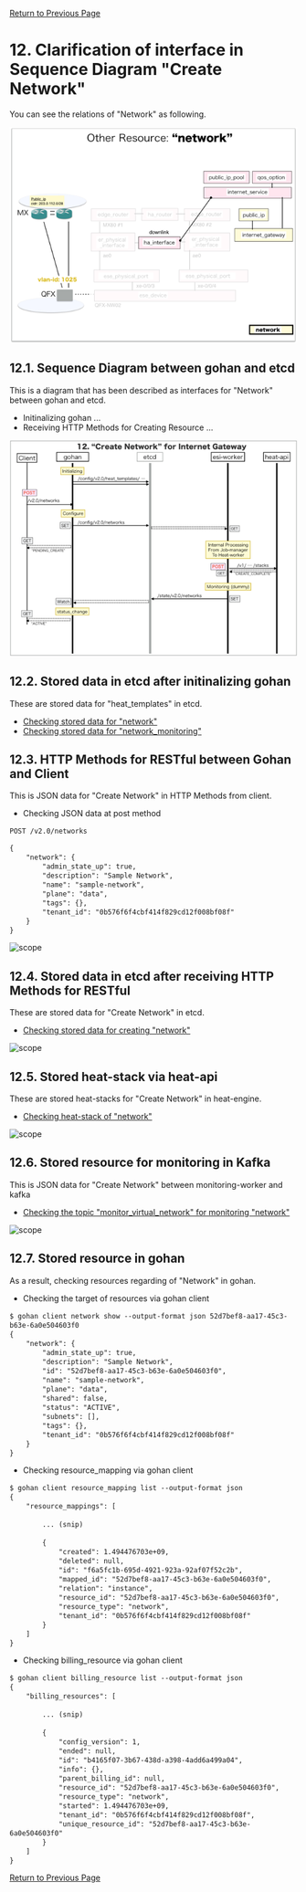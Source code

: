 [Return to Previous Page](00_internet_gateway.md)

# 12. Clarification of interface in Sequence Diagram "Create Network"
You can see the relations of "Network" as following.

![Network](resource/gohan_investigate_for_inetgw.013.png)

## 12.1. Sequence Diagram between gohan and etcd
This is a diagram that has been described as interfaces for "Network" between gohan and etcd.

* Initinalizing gohan ...
* Receiving HTTP Methods for Creating Resource ...

![Create Network](diag/ESI_Sequence_Diagram_for_Internet_Gateway.015.png)

## 12.2. Stored data in etcd after initinalizing gohan
These are stored data for "heat_templates" in etcd.

* [Checking stored data for "network"](../heat_template/network.md)
* [Checking stored data for "network_monitoring"](../heat_template/network_monitoring.md)


## 12.3. HTTP Methods for RESTful between Gohan and Client
This is JSON data for "Create Network" in HTTP Methods from client.

* Checking JSON data at post method
```
POST /v2.0/networks
```
```
{
    "network": {
        "admin_state_up": true,
        "description": "Sample Network",
        "name": "sample-network",
        "plane": "data",
        "tags": {},
        "tenant_id": "0b576f6f4cbf414f829cd12f008bf08f"
    }
}
```
![scope](../images/esi_interface.004.png)


## 12.4. Stored data in etcd after receiving HTTP Methods for RESTful
These are stored data for "Create Network" in etcd.

* [Checking stored data for creating "network"](stored_in_etcd/CreateNetwork_01.md)

![scope](../images/esi_interface.005.png)


## 12.5. Stored heat-stack via heat-api
These are stored heat-stacks for "Create Network" in heat-engine.

* [Checking heat-stack of "network"](heat-stack/CreateNetwork_01.md)

![scope](../images/esi_interface.006.png)


## 12.6. Stored resource for monitoring in Kafka
This is JSON data for "Create Network" between monitoring-worker and kafka

* [Checking the topic "monitor_virtual_network" for monitoring "network"](stored_in_kafka/CreateNetwork_01.md)

![scope](../images/esi_interface.007.png)


## 12.7. Stored resource in gohan
As a result, checking resources regarding of "Network" in gohan.

* Checking the target of resources via gohan client
```
$ gohan client network show --output-format json 52d7bef8-aa17-45c3-b63e-6a0e504603f0
{
    "network": {
        "admin_state_up": true,
        "description": "Sample Network",
        "id": "52d7bef8-aa17-45c3-b63e-6a0e504603f0",
        "name": "sample-network",
        "plane": "data",
        "shared": false,
        "status": "ACTIVE",
        "subnets": [],
        "tags": {},
        "tenant_id": "0b576f6f4cbf414f829cd12f008bf08f"
    }
}
```
* Checking resource_mapping via gohan client
```
$ gohan client resource_mapping list --output-format json
{
    "resource_mappings": [

        ... (snip)

        {
            "created": 1.494476703e+09,
            "deleted": null,
            "id": "f6a5fc1b-695d-4921-923a-92af07f52c2b",
            "mapped_id": "52d7bef8-aa17-45c3-b63e-6a0e504603f0",
            "relation": "instance",
            "resource_id": "52d7bef8-aa17-45c3-b63e-6a0e504603f0",
            "resource_type": "network",
            "tenant_id": "0b576f6f4cbf414f829cd12f008bf08f"
        }
    ]
}
```
* Checking billing_resource via gohan client
```
$ gohan client billing_resource list --output-format json
{
    "billing_resources": [

        ... (snip)

        {
            "config_version": 1,
            "ended": null,
            "id": "b4165f07-3b67-438d-a398-4add6a499a04",
            "info": {},
            "parent_billing_id": null,
            "resource_id": "52d7bef8-aa17-45c3-b63e-6a0e504603f0",
            "resource_type": "network",
            "started": 1.494476703e+09,
            "tenant_id": "0b576f6f4cbf414f829cd12f008bf08f",
            "unique_resource_id": "52d7bef8-aa17-45c3-b63e-6a0e504603f0"
        }
    ]
}
```


[Return to Previous Page](00_internet_gateway.md)
